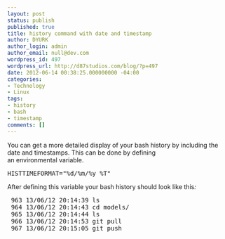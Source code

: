 ```yaml
---
layout: post
status: publish
published: true
title: history command with date and timestamp
author: DYURK
author_login: admin
author_email: null@dev.com
wordpress_id: 497
wordpress_url: http://d87studios.com/blog/?p=497
date: 2012-06-14 00:38:25.000000000 -04:00
categories:
- Technology
- Linux
tags:
- history
- bash
- timestamp
comments: []
---
```

You can get a more detailed display of your bash history by including the date and timestamps. This can be done by defining an environmental variable.
<pre lang="shell" prompt="$">HISTTIMEFORMAT="%d/%m/%y %T"</pre>
After defining this variable your bash history should look like this<em>:</em>
<pre lang="shell"> 963 13/06/12 20:14:39 ls
 964 13/06/12 20:14:43 cd models/
 965 13/06/12 20:14:44 ls
 966 13/06/12 20:14:53 git pull
 967 13/06/12 20:15:05 git push</pre>

